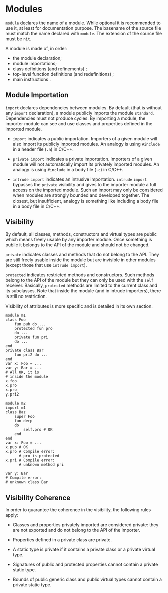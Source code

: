# Modules

`module` declares the name of a module. While optional it is recommended to use it, at least for documentation purpose. The basename of the source file must match the name declared with `module`. The extension of the source file must be `nit`.

A module is made of, in order:

-   the module declaration;
-   module importations;
-   class definitions (and refinements) ;
-   top-level function definitions (and redefinitions) ;
-   main instructions .

## Module Importation

`import` declares dependencies between modules. By default (that is without any `import` declaration), a module publicly imports the module `standard`. Dependencies must not produce cycles. By importing a module, the importer module can see and use classes and properties defined in the imported module.

-   `import` indicates a public importation. Importers of a given module will also import its publicly imported modules. An analogy is using `#include` in a header file (`.h`) in C/C++.

-   `private import` indicates a private importation. Importers of a given module will not  automatically import its privately imported modules. An analogy is using `#include` in a body file (`.c`) in C/C++.

-   `intrude import` indicates an intrusive importation. `intrude` `import` bypasses the `private` visibility and gives to the importer module a full access on the imported module. Such an import may only be considered when modules are strongly bounded and developed together. The closest, but insufficient, analogy is something like including a body file in a body file in C/C++.

## Visibility

By default, all classes, methods, constructors and virtual types are public which means freely usable by any importer module. Once something is public it belongs to the API of the module and should not be changed.

`private` indicates classes and methods that do not belong to the API. They are still freely usable inside the module but are invisible in other modules (except those that use `intrude import`).

`protected` indicates restricted methods and constructors. Such methods belong to the API of the module but they can only be used with the `self` receiver. Basically, `protected` methods are limited to the current class and its subclasses. Note that inside the module (and in
intrude importers), there is still no restriction.

Visibility of attributes is more specific and is detailed in its own section.

~~~nitish
module m1
class Foo
    fun pub do ...
    protected fun pro
    do ...
    private fun pri
    do ...
end
private class Bar
    fun pri2 do ...
end
var x: Foo = ...
var y: Bar = ...
# All OK, it is
# inside the module
x.foo
x.pro
x.pro
y.pri2
~~~

<!-- -->

~~~nitish
module m2
import m1
class Baz
    super Foo
    fun derp
    do
        self.pro # OK
    end
end
var x: Foo = ...
x.pub # OK
x.pro # Compile error:
      # pro is protected
x.pri # Compile error:
      # unknown method pri

var y: Bar
# Compile error:
# unknown class Bar
~~~

## Visibility Coherence

In order to guarantee the coherence in the visibility, the following rules apply:

-   Classes and properties privately imported are considered private:     they are not exported and do not belong to the API of the importer.

-   Properties defined in a private class are private.

-   A static type is private if it contains a private class or a private     virtual type.

-   Signatures of public and protected properties cannot contain a private static type.

-   Bounds of public generic class and public virtual types cannot contain a private static type.
